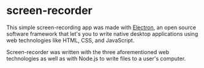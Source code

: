 # screen-recorder

This simple screen-recording app was made with [Electron](https://www.electronjs.org/), an open source software framework that let's you to write native desktop applications using web technologies like HTML, CSS, and JavaScript.

Screen-recorder was written with the three aforementioned web technologies as well as with Node.js to write files to a user's computer.
